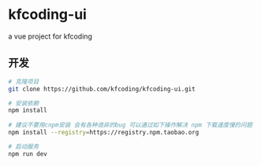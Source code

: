 # kfcoding-ui
a vue project for kfcoding



## 开发
```bash
# 克隆项目
git clone https://github.com/kfcoding/kfcoding-ui.git

# 安装依赖
npm install
   
# 建议不要用cnpm安装 会有各种诡异的bug 可以通过如下操作解决 npm 下载速度慢的问题
npm install --registry=https://registry.npm.taobao.org

# 启动服务
npm run dev
```
